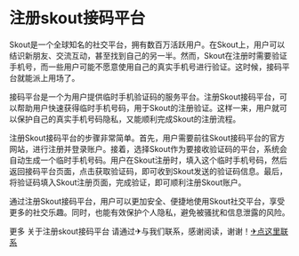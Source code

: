 # 注册skout接码平台

Skout是一个全球知名的社交平台，拥有数百万活跃用户。在Skout上，用户可以结识新朋友、交流互动，甚至找到自己的另一半。然而，Skout在注册时需要验证手机号，而一些用户可能不愿意使用自己的真实手机号进行验证。这时候，接码平台就能派上用场了。

接码平台是一个为用户提供临时手机验证码的服务平台。注册Skout接码平台，可以帮助用户快速获得临时手机号码，用于Skout的注册验证。这样一来，用户就可以保护自己的真实手机号码隐私，又能顺利完成Skout的注册流程。

注册Skout接码平台的步骤非常简单。首先，用户需要前往Skout接码平台的官方网站，进行注册并登录账户。接着，选择Skout作为要接收验证码的平台，系统会自动生成一个临时手机号码。用户在Skout注册时，填入这个临时手机号码，然后返回接码平台页面，点击获取验证码，即可收到Skout发送的验证码信息。最后，将验证码填入Skout注册页面，完成验证，即可顺利注册Skout账户。

通过注册Skout接码平台，用户可以更加安全、便捷地使用Skout社交平台，享受更多的社交乐趣。同时，也能有效保护个人隐私，避免被骚扰和信息泄露的风险。

更多 关于注册skout接码平台 请通过✈与我们联系，感谢阅读，谢谢！[✈点这里联系](https://acc.k02.cc)